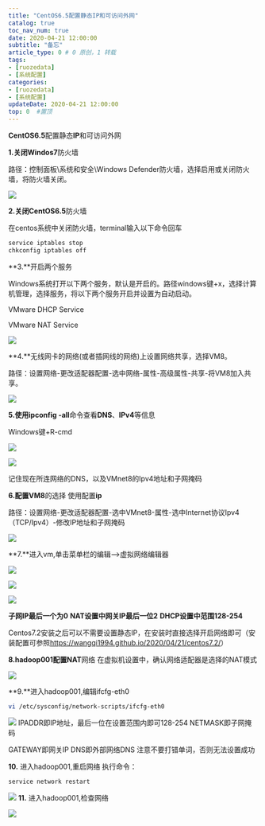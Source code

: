 ```yaml
---
title: "CentOS6.5配置静态IP和可访问外网"
catalog: true
toc_nav_num: true
date: 2020-04-21 12:00:00
subtitle: "备忘"
article_type: 0 # 0 原创，1 转载
tags:
- [ruozedata]
- [系统配置]
categories:
- [ruozedata]
- [系统配置]
updateDate: 2020-04-21 12:00:00
top: 0  #置顶
---
```



**CentOS6.5**配置静态**IP**和可访问外网

**1.**关闭**Windos7**防火墙

路径：控制面板\\系统和安全\\Windows Defender防火墙，选择启用或关闭防火墙，将防火墙关闭。

![](https://i.loli.net/2020/06/11/NoRIlr9a1HLWyAi.jpg)

**2.**关闭**CentOS6.5**防火墙

在centos系统中关闭防火墙，terminal输入以下命令回车
```bash
service iptables stop
chkconfig iptables off
```

**3.**开启两个服务

Windows系统打开以下两个服务，默认是开启的。路径windows键+x，选择计算机管理，选择服务，将以下两个服务开启并设置为自动启动。

VMware DHCP Service

VMware NAT Service

![](https://i.loli.net/2020/06/11/Nedu7oDgtPEqAFV.png)

**4.**无线网卡的网络(或者插网线的网络)上设置网络共享，选择VM8。

路径：设置网络-更改适配器配置-选中网络-属性-高级属性-共享-将VM8加入共享。

![](https://i.loli.net/2020/06/11/tYo1n6ebjFKGDPa.png)

**5.**使用**ipconfig -all**命令查看**DNS**、**IPv4**等信息

Windows键+R-cmd

![](https://i.loli.net/2020/06/11/EyQgeUz7FZbAfjN.png)

![](https://i.loli.net/2020/06/11/n3K4tJArBXEDHPF.png)

记住现在所连网络的DNS，以及VMnet8的Ipv4地址和子网掩码

**6.**配置**VM8**的选择 使用配置**ip**

路径：设置网络-更改适配器配置-选中VMnet8-属性-选中Internet协议Ipv4（TCP/Ipv4）-修改IP地址和子网掩码

![](https://i.loli.net/2020/06/11/iDhbZSIMdLoKgGs.png)

**7.**进入vm,单击菜单栏的编辑--\>虚拟网络编辑器

![](https://i.loli.net/2020/06/11/SA8LQtOmKyMUYNw.png)

![](https://i.loli.net/2020/06/11/1fCBs6XIZdLbAqu.png)

![](https://i.loli.net/2020/06/11/21WKeadNR9MV6CI.png)

**子网IP最后一个为0**
**NAT设置中网关IP最后一位2**
**DHCP设置中范围128-254**

Centos7.2安装之后可以不需要设置静态IP，在安装时直接选择开启网络即可（安装配置可参照<https://wangqi1994.github.io/2020/04/21/centos7.2/>）

**8.**hadoop001配置**NAT**网络
在虚拟机设置中，确认网络适配器是选择的NAT模式

![](https://i.loli.net/2020/06/11/MU9DhYSCGj4tbKz.png)

**9.**进入hadoop001,编辑ifcfg-eth0

```bash
vi /etc/sysconfig/network-scripts/ifcfg-eth0
```
![](https://i.loli.net/2020/06/11/FOScUk6CY4TJfGu.jpg)
IPADDR即IP地址，最后一位在设置范围内即可128-254
NETMASK即子网掩码

GATEWAY即网关IP
DNS即外部网络DNS
注意不要打错单词，否则无法设置成功

**10.** 进入hadoop001,重启网络
执行命令：

```bash
service network restart
```
![](https://i.loli.net/2020/06/11/H8tPbAyMwG4I9Ns.jpg)
**11.** 进入hadoop001,检查网络

![](https://i.loli.net/2020/06/11/arKObktAYL6ychd.png)


